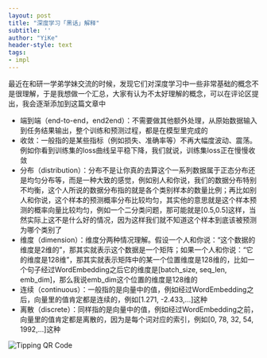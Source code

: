 ```yaml
---
layout: post
title: "深度学习「黑话」解释"
subtitle: ''
author: "YiKe"
header-style: text
tags:
- impl
---
```





最近在和研一学弟学妹交流的时候，发现它们对深度学习中一些非常基础的概念不是很理解，于是我想做一个汇总，大家有认为不太好理解的概念，可以在评论区提出，我会逐渐添加到这篇文章中

+   端到端（end-to-end，end2end）：不需要做其他额外处理，从原始数据输入到任务结果输出，整个训练和预测过程，都是在模型里完成的
+   收敛：一般指的是某些指标（例如损失、准确率等）不再大幅度波动、震荡。例如你看到训练集的loss曲线呈平稳下降，我们就说，训练集loss正在慢慢收敛
+   分布（distribution）：分布不是让你真的去算这个一系列数据属于正态分布还是均匀分布等，而是一种大致的感觉，例如别人和你说，我们的数据分布特别不均衡，这个人所说的数据分布指的就是各个类别样本的数量比例；再比如别人和你说，这个样本的预测概率分布比较均匀，其实他的意思就是这个样本预测的概率向量比较均匀，例如一个二分类问题，那可能就是\[0.5,0.5\]这样，当然实际上这不是什么好的情况，因为这样我们就不知道这个样本到底该被预测为哪个类别了
+   维度（dimension）：维度分两种情况理解。假设一个人和你说：“这个数据的维度是2维的”，那其实就表示这个数据是一个矩阵；如果一个人和你说：“它的维度是128维”，那其实就表示矩阵中的某一个位置维度是128维的，比如一个句子经过WordEmbedding之后它的维度是\[batch\_size, seq\_len, emb\_dim\]，那么我说emb\_dim这个位置的维度是128维的
+   连续（continuous）：一般指的是向量中的值，例如经过WordEmbedding之后，向量里的值肯定都是连续的，例如\[1.271, -2.433,...\]这种
+   离散（discrete）：同样指的是向量中的值，例如经过WordEmbedding之前，向量里的值肯定都是离散的，因为是每个词对应的索引，例如\[0, 78, 32, 54, 1992,...\]这种

![Tipping QR Code](https://z3.ax1x.com/2021/03/25/6LchQK.jpg)
